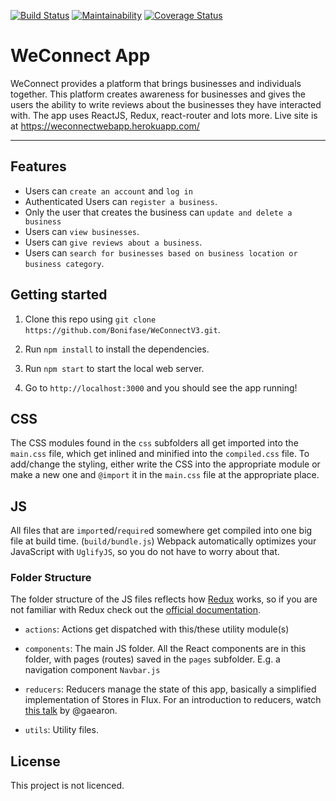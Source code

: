 [![Build Status](https://travis-ci.org/Bonifase/WeConnectV3.svg?branch=develop)](https://travis-ci.org/Bonifase/WeConnectV3) [![Maintainability](https://api.codeclimate.com/v1/badges/7bd10832894d14f11f58/maintainability)](https://codeclimate.com/github/Bonifase/WeConnectV3/maintainability)
[![Coverage Status](https://coveralls.io/repos/github/Bonifase/WeConnectV3/badge.svg?branch=develop)](https://coveralls.io/github/Bonifase/WeConnectV3?branch=develop)

# WeConnect App

WeConnect provides a platform that brings businesses and individuals together. This platform creates awareness for businesses and gives the users the ability to write reviews about the businesses they have interacted with. The app uses ReactJS, Redux, react-router and lots more. Live site is at https://weconnectwebapp.herokuapp.com/

---

## Features

- Users can `create an account` and `log in`
- Authenticated Users can `register a business`.
- Only the user that creates the business can `update and delete a business`
- Users can `view businesses`.
- Users can `give reviews about a business`.
- Users can `search for businesses based on business location or business category`.

## Getting started

1.  Clone this repo using `git clone https://github.com/Bonifase/WeConnectV3.git`.

2.  Run `npm install` to install the dependencies.

3.  Run `npm start` to start the local web server.

4.  Go to `http://localhost:3000` and you should see the app running!

## CSS

The CSS modules found in the `css` subfolders all get imported into the `main.css` file, which get inlined and minified into the `compiled.css` file. To add/change the styling, either write the CSS into the appropriate module or make a new one and `@import` it in the `main.css` file at the appropriate place.

## JS

All files that are `import`ed/`require`d somewhere get compiled into one big file at build time. (`build/bundle.js`) Webpack automatically optimizes your JavaScript with `UglifyJS`, so you do not have to worry about that.

### Folder Structure

The folder structure of the JS files reflects how [Redux](https://github.com/gaearon/redux) works, so if you are not familiar with Redux check out the [official documentation](https://gaearon.github.io/redux/).

- `actions`: Actions get dispatched with this/these utility module(s)

- `components`: The main JS folder. All the React components are in this folder, with pages (routes) saved in the `pages` subfolder. E.g. a navigation component `Navbar.js`

- `reducers`: Reducers manage the state of this app, basically a simplified implementation of Stores in Flux. For an introduction to reducers, watch [this talk](https://www.youtube.com/watch?v=xsSnOQynTHs) by @gaearon.

- `utils`: Utility files.

## License

This project is not licenced.
